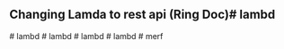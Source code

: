 ## Changing Lamda to rest api (Ring Doc)#   l a m b d  
 # lambd
#   l a m b d  
 #   l a m b d  
 #   l a m b d  
 # merf
